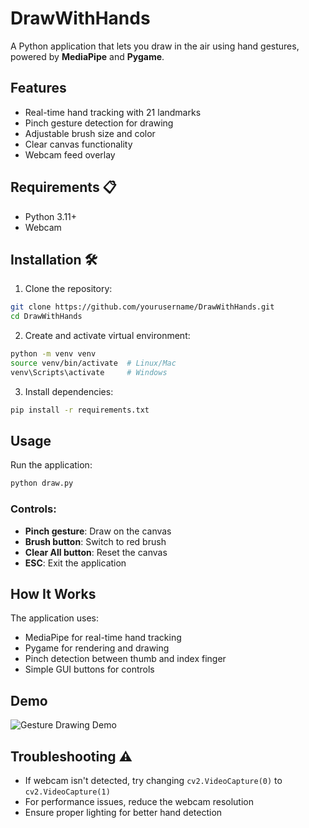 # DrawWithHands

A Python application that lets you draw in the air using hand gestures, powered by **MediaPipe** and **Pygame**.

## Features
- Real-time hand tracking with 21 landmarks
- Pinch gesture detection for drawing
- Adjustable brush size and color
- Clear canvas functionality
- Webcam feed overlay

## Requirements 📋
- Python 3.11+
- Webcam

## Installation 🛠️

1. Clone the repository:
```bash
git clone https://github.com/yourusername/DrawWithHands.git
cd DrawWithHands
```

2. Create and activate virtual environment:
```bash
python -m venv venv
source venv/bin/activate  # Linux/Mac
venv\Scripts\activate     # Windows
```

3. Install dependencies:
```bash
pip install -r requirements.txt
```

## Usage
Run the application:
```bash
python draw.py
```

### Controls:
- **Pinch gesture**: Draw on the canvas
- **Brush button**: Switch to red brush
- **Clear All button**: Reset the canvas
- **ESC**: Exit the application

## How It Works
The application uses:
- MediaPipe for real-time hand tracking
- Pygame for rendering and drawing
- Pinch detection between thumb and index finger
- Simple GUI buttons for controls

## Demo
![Gesture Drawing Demo](gesture-recognizer.png)

## Troubleshooting ⚠️
- If webcam isn't detected, try changing `cv2.VideoCapture(0)` to `cv2.VideoCapture(1)`
- For performance issues, reduce the webcam resolution
- Ensure proper lighting for better hand detection

